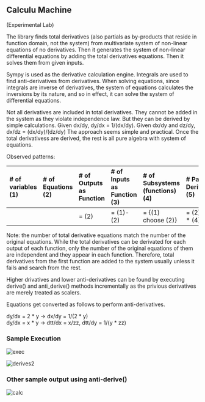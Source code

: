 ## Calculu Machine

(Experimental Lab)

The library finds total derivatives (also partials as by-products that reside in function domain, not the system) from multivariate system of non-linear equations of no derivatives.  Then it generates the system of non-linear differential equations by adding the total derivatives equations.  Then it solves them from given inputs.

Sympy is used as the derivative calculation engine.  Integrals are used to find anti-derivatives from derivatives.  When solving equations, since integrals are inverse of derivatives, the system of equations calculates the inversions by its nature, and so in effect, it can solve the system of differential equations.

Not all derivatives are included in total derivatives.  They cannot be added in the system as they violate independence law.  But they can be derived by simple calculations.  Given dx/dy, dy/dx = 1/(dx/dy).  Given dx/dy and dz/dy, dx/dz = (dx/dy)/(dz/dy)  The approach seems simple and practical.  Once the total derivativess are derived, the rest is all pure algebra with system of equations.

Observed patterns:

| # of variables (1) | # of Equations (2)|  # of Outputs as Function | # of Inputs as Function (3) | # of Subsystems (functions) (4)| # Partial Derivatives (5)| # Total Derivatives (6)|
|:----------|:----------|:----------|:----------|:----------|:----------|:----------|
| |  | = (2) | = (1)-(2) | = {(1) choose (2)} |  = (2) * (3) * (4) | = (2)|

Note: the number of total derivative equations match the number of the original equations.  While the total derivatives can be derivated for each output of each function, only the number of the original equations of them are independent and they appear in each function.  Therefore, total derivatives from the first function are added to the system usually unless it fails and search from the rest.

Higher drivatives and lower anti-derivatives can be found by executing derive() and anti_derive() methods incrementally as the privious derivatives are merely treated as scalers.

Equations get converted as follows to perform anti-derivatives.

dy/dx = 2 * y -> dx/dy = 1/(2 * y)
<br>
dy/dx = x * y -> dtt/dx = x/zz, dtt/dy = 1/(y * zz)


### Sample Execution

![exec](https://github.com/tomkob9999/calculu_machine/assets/96751911/252fb176-20f3-4132-bfc7-cec9865c1c2c)

![derives2](https://github.com/tomkob9999/calculu_machine/assets/96751911/6faa20e1-5957-41f7-96ec-1a659e70f7fe)


### Other sample output using anti-derive()


![calc](https://github.com/tomkob9999/calculu_machine/assets/96751911/3ecbe9c5-5394-4bf9-adc4-5a1878f2ef19)





